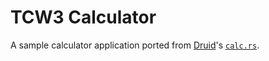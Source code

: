 # TCW3 Calculator

A sample calculator application ported from [Druid]'s [`calc.rs`].

[Druid]: https://github.com/xi-editor/druid
[`calc.rs`]: https://github.com/xi-editor/druid/blob/37d49a364d3baf37c06542a9f9db4b582f21e21f/druid/examples/calc.rs

